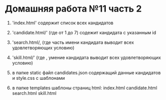 # Домашняя работа №11 часть 2
1. 'index.html' содержит список всех кандидатов

2. 'candidate.html/<id>' (где <id> от 1 до 7) содежит кандидата с указанным id

3. 'search.html/<str>, (где <str> часть имени кандидата выводит всех удовлетворяющих условию)
 
4. 'skill.html/<skill>' (где , <skill>  умение кандидата выводит всех удовлетворяющих условию)

5. в папке static файл candidates.json содержащий данные кандидатов и style.css с шаблонами

6. в папке templates шаблоны страниц html:
  indeх.html
  candidate.html
  search.html
  skill.html
